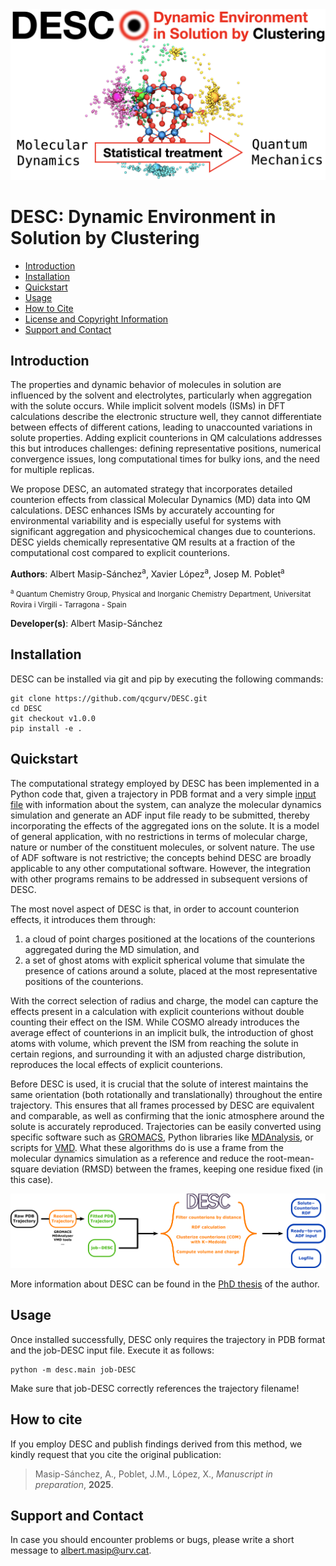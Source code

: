<div style="text-align: center;">
  <img src="images/desc-head.png" width="600"/>
</div>

# DESC: Dynamic Environment in Solution by Clustering

- [Introduction](#Introduction)
- [Installation](#Installation)
- [Quickstart](#Quickstart)
- [Usage](#Usage)
- [How to Cite](#Howtocite)
- [License and Copyright Information](#licenseandcopyrightinformation) 
- [Support and Contact](#supportandcontact)

## Introduction
The properties and dynamic behavior of molecules in solution are influenced by the solvent and electrolytes, particularly when aggregation with the solute occurs. While implicit solvent models (ISMs) in DFT calculations describe the electronic structure well, they cannot differentiate between effects of different cations, leading to unaccounted variations in solute properties. Adding explicit counterions in QM calculations addresses this but introduces challenges: defining representative positions, numerical convergence issues, long computational times for bulky ions, and the need for multiple replicas.

We propose DESC, an automated strategy that incorporates detailed counterion effects from classical Molecular Dynamics (MD) data into QM calculations. DESC enhances ISMs by accurately accounting for environmental variability and is especially useful for systems with significant aggregation and physicochemical changes due to counterions. DESC yields chemically representative QM results at a fraction of the computational cost compared to explicit counterions.

**Authors**: Albert Masip-Sánchez<sup>a</sup>, Xavier López<sup>a</sup>, Josep M. Poblet<sup>a</sup>

<small><sup>a</sup> Quantum Chemistry Group, Physical and Inorganic Chemistry Department, Universitat Rovira i Virgili - Tarragona - Spain</small>

**Developer(s)**: Albert Masip-Sánchez

## Installation
DESC can be installed via git and pip by executing the following commands:
```
git clone https://github.com/qcgurv/DESC.git
cd DESC
git checkout v1.0.0
pip install -e .
```

## Quickstart
The computational strategy employed by DESC has been implemented in a Python code that, given a trajectory in PDB format and a very simple [input file](docs/job-DESC) with information about the system, can analyze the molecular dynamics simulation and generate an ADF input file ready to be submitted, thereby incorporating the effects of the aggregated ions on the solute. It is a model of general application, with no restrictions in terms of molecular charge, nature or number of the constituent molecules, or solvent nature. The use of ADF software is not restrictive; the concepts behind DESC are broadly applicable to any other computational software. However, the integration with other programs remains to be addressed in subsequent versions of DESC.

The most novel aspect of DESC is that, in order to account counterion effects, it introduces them through:
1. a cloud of point charges positioned at the locations of the counterions aggregated during the MD simulation, and
2. a set of ghost atoms with explicit spherical volume that simulate the presence of cations around a solute, placed at the most representative positions of the counterions.

With the correct selection of radius and charge, the model can capture the effects present in a calculation with explicit counterions without double counting their effect on the ISM. While COSMO already introduces the average effect of counterions in an implicit bulk, the introduction of ghost atoms with volume, which prevent the ISM from reaching the solute in certain regions, and surrounding it with an adjusted charge distribution, reproduces the local effects of explicit counterions.

Before DESC is used, it is crucial that the solute of interest maintains the same orientation (both rotationally and translationally) throughout the entire trajectory. This ensures that all frames processed by DESC are equivalent and comparable, as well as confirming that the ionic atmosphere around the solute is accurately reproduced. Trajectories can be easily converted using specific software such as [GROMACS](https://manual.gromacs.org/current/onlinehelp/gmx-trjconv.html), Python libraries like [MDAnalysis](https://docs.mdanalysis.org/1.0.1/documentation_pages/transformations/fit.html), or scripts for [VMD](scripts/trjfitting.tcl). What these algorithms do is use a frame from the molecular dynamics simulation as a reference and reduce the root-mean-square deviation (RMSD) between the frames, keeping one residue fixed (in this case).

![](images/desc-proc.png)

More information about DESC can be found in the [PhD thesis](https://www.tesisenred.net/handle/10803/692316?show=full) of the author.

## Usage
Once installed successfully, DESC only requires the trajectory in PDB format and the job-DESC input file. Execute it as follows:

```
python -m desc.main job-DESC
```

Make sure that job-DESC correctly references the trajectory filename!

## How to cite
If you employ DESC and publish findings derived from this method, we kindly request that you cite the original publication:

> Masip-Sánchez, A., Poblet, J.M., López, X., *Manuscript in preparation*, **2025**.

## Support and Contact
In case you should encounter problems or bugs, please write a short message to albert.masip@urv.cat.
